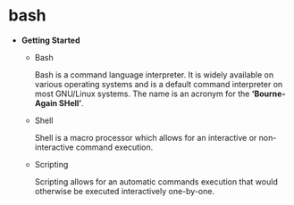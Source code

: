 # bash

- **Getting Started**
  
  - Bash
    
    Bash is a command language interpreter. It is widely available on various operating systems and is a default command interpreter on most GNU/Linux systems. The name is an acronym for the **‘Bourne-Again SHell’**.
  
  - Shell
  
    Shell is a macro processor which allows for an interactive or non-interactive command execution.
    
  - Scripting
    
    Scripting allows for an automatic commands execution that would otherwise be executed interactively one-by-one.
